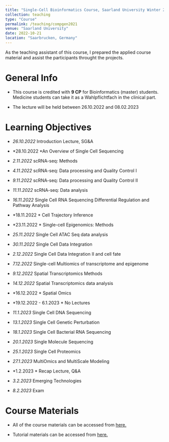 ```yaml
---
title: "Single-Cell Bioinformatics Course, Saarland University Winter 2022"
collection: teaching
type: "Course"
permalink: /teaching/compgen2021
venue: "Saarland University"
date: 2022-10-21
location: "Saarbrucken, Germany"
---
```


As the teaching assistant of this course, I prepared the applied course material and assist the participants throught the projects. 

General Info
======

* This course is credited with **9 CP** for Bioinformatics (master) students. Medicine students can take it as a Wahlpflichtfach in the clinical part.

* The lecture will be held between 26.10.2022 and 08.02.2023


Learning Objectives
======

* *26.10.2022* Introduction Lecture, SG&A

* *28.10.2022 *An Overview of Single Cell Sequencing

* *2.11.2022* scRNA-seq: Methods

* *4.11.2022* scRNA-seq: Data processing and Quality Control I

* *9.11.2022* scRNA-seq: Data processing and Quality Control II

* *11.11.2022* scRNA-seq: Data analysis

* *16.11.2022* Single Cell RNA Sequencing Differential Regulation and Pathway Analysis

* *18.11.2022 * Cell Trajectory Inference

* *23.11.2022 * Single-cell Epigenomics: Methods

* *25.11.2022*  Single Cell ATAC Seq data analysis

* *30.11.2022*  Single Cell Data Integration

* *2.12.2022*  Single Cell Data Integration II and cell fate

* *7.12.2022*  Single-cell Multiomics of transcriptome and epigenome

* *9.12.2022*  Spatial Transcriptomics Methods

* *14.12.2022*  Spatial Transcriptomics data analysis

* *16.12.2022 *  Spatial Omics

* *19.12.2022 - 6.1.2023 * No Lectures

* *11.1.2023*  Single Cell DNA Sequencing

* *13.1.2023*  Single Cell Genetic Perturbation

* *18.1.2023*  Single Cell Bacterial RNA Sequencing

* *20.1.2023*  Single Molecule Sequencing

* *25.1.2023*  Single Cell Proteomics

* *27.1.2023*  MultiOmics and MultiScale Modeling

* *1.2.2023 * Recap Lecture, Q&A

* *3.2.2023*  Emerging Technologies

* *8.2.2023*  Exam

Course Materials
======

* All of the course materials can be accessed from [here.](https://www.ccb.uni-saarland.de/teaching/single-cell-bioinformatics-winter-term-2022-23/)

* Tutorial materials  can be accessed from [here.](https://github.com/igunduz/scBioinfoCourse)